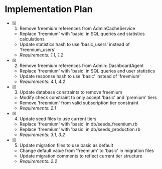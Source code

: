 # Implementation Plan

- [x] 1. Remove freemium references from AdminCacheService
  - Replace 'freemium' with 'basic' in SQL queries and statistics calculations
  - Update statistics hash to use 'basic_users' instead of 'freemium_users'
  - _Requirements: 1.1, 1.2_

- [x] 2. Remove freemium references from Admin::DashboardAgent
  - Replace 'freemium' with 'basic' in SQL queries and user statistics
  - Update response hash to use 'basic' instead of 'freemium'
  - _Requirements: 4.1, 4.2_

- [x] 3. Update database constraints to remove freemium
  - Modify check constraint to only accept 'basic' and 'premium' tiers
  - Remove 'freemium' from valid subscription tier constraint
  - _Requirements: 2.1_

- [x] 4. Update seed files to use current tiers
  - Replace 'freemium' with 'basic' in db/seeds_freemium.rb
  - Replace 'freemium' with 'basic' in db/seeds_production.rb
  - _Requirements: 3.1, 3.2_

- [x] 5. Update migration files to use basic as default
  - Change default value from 'freemium' to 'basic' in migration files
  - Update migration comments to reflect current tier structure
  - _Requirements: 2.2_
